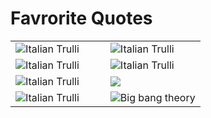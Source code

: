 # Favrorite Quotes


<table width="100%">
    <tr>
        <td width="50%">
            <img class="zoom" src="https://raw.githubusercontent.com/MadanBaduwal/learning/main/images/3.Everything%20is%20electron%2Cproton%2Cand%20neutron.jpg" alt="Italian Trulli"> 
        </td>
        <td width="50%">
            <img class="zoom" src="https://raw.githubusercontent.com/MadanBaduwal/learning/main/images/4.Everything%20is%20frequency%2Cenergy%2C%20and%20vibration.jpg" alt="Italian Trulli"> 
        </td>
    </tr>
    <tr>
    <td width="50%">
            <img class="zoom" src="https://raw.githubusercontent.com/MadanBaduwal/learning/main/images/5.Everything%20is%20vibration.jpg" alt="Italian Trulli"> 
        </td>
        <td width="50%">
            <img class="zoom" src="https://raw.githubusercontent.com/MadanBaduwal/learning/main/images/6.Hirerchy.jpg" alt="Italian Trulli"> 
        </td>
    </tr>
    <tr>
    <td width="50%">
            <img class="zoom" src="https://raw.githubusercontent.com/MadanBaduwal/learning/main/images/7.Nature.jpg" alt="Italian Trulli"> 
        </td>
        <td width="50%">
            <img class="zoom" src="https://raw.githubusercontent.com/MadanBaduwal/learning/main/images/8.Astronomy.jpg"> 
        </td>
    </tr>
     <tr>
    <td width="50%">
            <img class="zoom" src="https://raw.githubusercontent.com/MadanBaduwal/learning/main/images/9.motivation.png" alt="Italian Trulli"> 
        </td>
        <td width="50%">
            <img class="zoom" src="https://scx1.b-cdn.net/csz/news/800a/2015/8-whatisthebig.jpg" alt="Big bang theory"> 
        </td>
    </tr>
</table>
